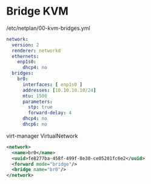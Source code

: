 # Bridge KVM

/etc/netplan/00-kvm-bridges.yml
```yaml
network:
  version: 2
  renderer: networkd
  ethernets:
    enp1s0:
      dhcp4: no
  bridges:
    br0:
      interfaces: [ enp1s0 ]
      addresses: [10.10.10.10/24]
      mtu: 1500
      parameters:
        stp: true
        forward-delay: 4
      dhcp4: no
      dhcp6: no
```

virt-manager VirtualNetwork
```xml
<network>
  <name>br0</name>
  <uuid>fe8277ba-458f-499f-8e30-ce05201fc6e2</uuid>
  <forward mode="bridge"/>
  <bridge name="br0"/>
</network>
```
